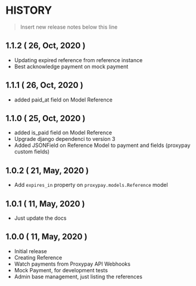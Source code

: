 HISTORY
=======

> Insert new release notes below this line

## 1.1.2 ( 26, Oct, 2020 )

* Updating expired reference from reference instance
* Best acknowledge payment on mock payment

## 1.1.1 ( 26, Oct, 2020 )

* added paid_at field on Model Reference 

## 1.1.0 ( 25, Oct, 2020 )

* added is_paid field on Model Reference 
* Upgrade django dependenci to version 3
* Added JSONField on Reference Model to payment and fields (proxypay custom fields)

## 1.0.2 ( 21, May, 2020 )

* Add ``expires_in`` property on ``proxypay.models.Reference`` model

## 1.0.1 ( 11, May, 2020 )

* Just update the docs

## 1.0.0 ( 11, May, 2020 )

* Initial release
* Creating Reference
* Watch payments from Proxypay API Webhooks
* Mock Payment, for development tests
* Admin base management, just listing the references